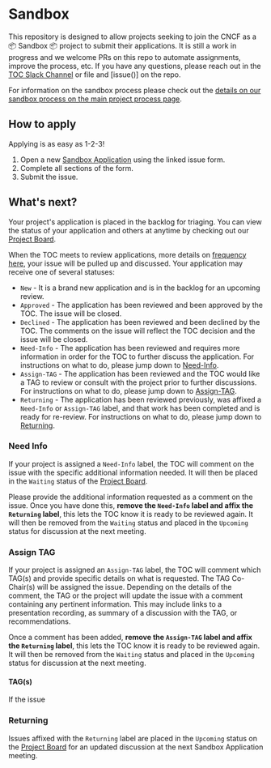 # Sandbox

This repository is designed to allow projects seeking to join the CNCF as a :package: Sandbox :package: project to submit their applications. It is still a work in progress and we welcome PRs on this repo to automate assignments, improve the process, etc.  If you have any questions, please reach out in the [TOC Slack Channel](https://cloud-native.slack.com/archives/C0MP69YF4) or file and [issue()] on the repo.

For information on the sandbox process please check out the [details on our sandbox process on the main project process page](https://github.com/cncf/toc/blob/main/process/project_proposals.md#sandbox-process).

## How to apply

Applying is as easy as 1-2-3!

1. Open a new [Sandbox Application]() using the linked issue form. 
1. Complete all sections of the form.
1. Submit the issue.

## What's next?

Your project's application is placed in the backlog for triaging. You can view the status of your application and others at anytime by checking out our [Project Board]().

When the TOC meets to review applications, more details on [frequency here](), your issue will be pulled up and discussed. Your application may receive one of several statuses:
* `New` - It is a brand new application and is in the backlog for an upcoming review.
* `Approved` - The application has been reviewed and been approved by the TOC. The issue will be closed.
* `Declined` - The application has been reviewed and been declined by the TOC. The comments on the issue will reflect the TOC decision and the issue will be closed.
* `Need-Info` - The application has been reviewed and requires more information in order for the TOC to further discuss the application.  For instructions on what to do, please jump down to [Need-Info](#Need-Info).
* `Assign-TAG` - The application has been reviewed and the TOC would like a TAG to review or consult with the project prior to further discussions.  For instructions on what to do, please jump down to [Assign-TAG](#Assign-TAG).
* `Returning` - The application has been reviewed previously, was affixed a `Need-Info` or `Assign-TAG` label, and that work has been completed and is ready for re-review.  For instructions on what to do, please jump down to [Returning](#Returning).

### Need Info

If your project is assigned a `Need-Info` label, the TOC will comment on the issue with the specific additional information needed.  It will then be placed in the `Waiting` status of the [Project Board]().

Please provide the additional information requested as a comment on the issue. Once you have done this, **remove the `Need-Info` label and affix the `Returning` label**, this lets the TOC know it is ready to be reviewed again. It will then be removed from the `Waiting` status and placed in the `Upcoming` status for discussion at the next meeting.

### Assign TAG

If your project is assigned an `Assign-TAG` label, the TOC will comment which TAG(s) and provide specific details on what is requested. The TAG Co-Chair(s) will be assigned the issue. Depending on the details of the comment, the TAG or the project will update the issue with a comment containing any pertinent information. This may include links to a presentation recording, as summary of a discussion with the TAG, or recommendations.

Once a comment has been added,  **remove the `Assign-TAG` label and affix the `Returning` label**, this lets the TOC know it is ready to be reviewed again. It will then be removed from the `Waiting` status and placed in the `Upcoming` status for discussion at the next meeting.

#### TAG(s)

If the issue

### Returning

Issues affixed with the `Returning` label are placed in the `Upcoming` status on the [Project Board]() for an updated discussion at the next Sandbox Application meeting.
